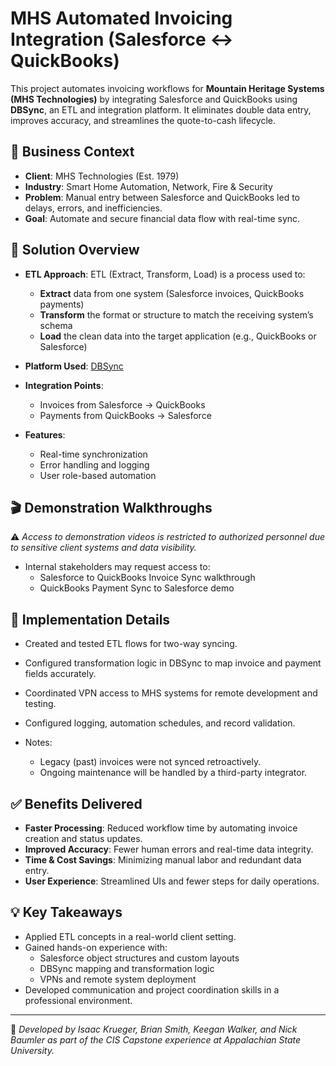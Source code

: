 # MHS Automated Invoicing Integration (Salesforce ↔ QuickBooks)

This project automates invoicing workflows for **Mountain Heritage Systems (MHS Technologies)** by integrating Salesforce and QuickBooks using **DBSync**, an ETL and integration platform. It eliminates double data entry, improves accuracy, and streamlines the quote-to-cash lifecycle.

## 🏢 Business Context

- **Client**: MHS Technologies (Est. 1979)
- **Industry**: Smart Home Automation, Network, Fire & Security
- **Problem**: Manual entry between Salesforce and QuickBooks led to delays, errors, and inefficiencies.
- **Goal**: Automate and secure financial data flow with real-time sync.

## 🔧 Solution Overview

- **ETL Approach**: ETL (Extract, Transform, Load) is a process used to:
  - **Extract** data from one system (Salesforce invoices, QuickBooks payments)
  - **Transform** the format or structure to match the receiving system’s schema
  - **Load** the clean data into the target application (e.g., QuickBooks or Salesforce)

- **Platform Used**: [DBSync](https://www.mydbsync.com/)
- **Integration Points**:
  - Invoices from Salesforce → QuickBooks
  - Payments from QuickBooks → Salesforce
- **Features**:
  - Real-time synchronization
  - Error handling and logging
  - User role-based automation

## 🎬 Demonstration Walkthroughs

⚠️ *Access to demonstration videos is restricted to authorized personnel due to sensitive client systems and data visibility.*

- Internal stakeholders may request access to:
  - Salesforce to QuickBooks Invoice Sync walkthrough
  - QuickBooks Payment Sync to Salesforce demo

## 🚀 Implementation Details

- Created and tested ETL flows for two-way syncing.
- Configured transformation logic in DBSync to map invoice and payment fields accurately.
- Coordinated VPN access to MHS systems for remote development and testing.
- Configured logging, automation schedules, and record validation.

- Notes:
  - Legacy (past) invoices were not synced retroactively.
  - Ongoing maintenance will be handled by a third-party integrator.

## ✅ Benefits Delivered

- **Faster Processing**: Reduced workflow time by automating invoice creation and status updates.
- **Improved Accuracy**: Fewer human errors and real-time data integrity.
- **Time & Cost Savings**: Minimizing manual labor and redundant data entry.
- **User Experience**: Streamlined UIs and fewer steps for daily operations.

## 💡 Key Takeaways

- Applied ETL concepts in a real-world client setting.
- Gained hands-on experience with:
  - Salesforce object structures and custom layouts
  - DBSync mapping and transformation logic
  - VPNs and remote system deployment
- Developed communication and project coordination skills in a professional environment.

---

📁 _Developed by Isaac Krueger, Brian Smith, Keegan Walker, and Nick Baumler as part of the CIS Capstone experience at Appalachian State University._
